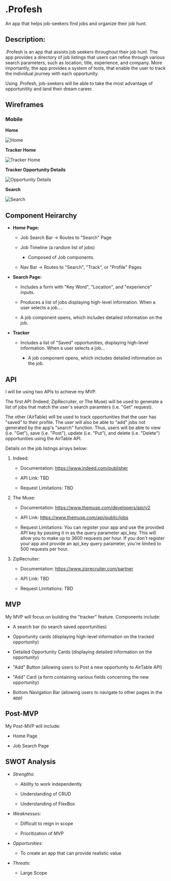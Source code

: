 # .Profesh

An app that helps job-seekers find jobs and organize their job hunt.

## Description:

.Profesh is an app that assists job seekers throughout their job hunt. The app provides a directory of job listings that users can refine through various search parameters, such as location, title, experience, and company. More importantly, the app provides a system of tools, that enable the user to track the individual journey with each opportunity. 

Using .Profesh, job-seekers will be able to take the most advantage of opportunitity and land their dream career.
 
## Wireframes

### Mobile

**Home**

![Home](/profesh/Mobile/Profesh_Wireframes_(Mobile).001.jpeg)

**Tracker Home**

![Tracker Home](/profesh/Mobile/Profesh_Wireframes_(Mobile).005.jpeg)

**Tracker Opportunity Details**

![Opportunity Details](/profesh/Mobile/Profesh_Wireframes_(Mobile).006.jpeg)

**Search**

![Search](profesh/Mobile/Profesh_Wireframes_(Mobile).002.jpeg)

## Component Heirarchy

* **Home Page:**

    * Job Search Bar -> Routes to "Search" Page
 
    * Job Timeline (a random list of jobs) 
 
        * Composed of Job components.
   
    * Nav Bar -> Routes to "Search", "Track", or "Profile" Pages
 
* **Search Page:**

    * Includes a form with "Key Word", "Location", and "experience" inputs.
 
    * Produces a list of jobs displaying high-level information. When a user selects a job....
 
    * A job component opens, which includes detailed information on the job.
  
* **Tracker**

    * Includes a list of "Saved" opportunities, displaying high-level information. When a user selects a job...
 
        * A job component opens, which includes detailed information on the job.

## API

I will be using two APIs to achieve my MVP. 

The first API (Indeed, ZipRecruiter, or The Muse) will be used to generate a list of jobs that match the user's search paramters (i.e. "Get" request). 

The other (AirTable) will be used to track opportunities that the user has "saved" to their profile. The user will also be able to "add" jobs not generated by the app's "search" function. Thus, users will be able to view (i.e. "Get"), save (i.e. "Post"), update (i.e. "Put"), and delete (i.e. "Delete") opportunities using the AirTable API.

Details on the job listings arrays below:

1. Indeed: 
 
    * Documentation: https://www.indeed.com/publisher
  
    * API Link: TBD
  
    * Request Limitations: TBD
  
2. The Muse: 

    * Documentation: https://www.themuse.com/developers/api/v2
  
    * API Link: https://www.themuse.com/api/public/jobs  
  
    * Request Limitations: You can register your app and use the provided API key by passing it in as the query parameter api_key. This will allow you to make up to 3600 requests per hour. If you don't register your app and provide an api_key query parameter, you're limited to 500 requests per hour.


3. ZipRecruiter:

    * Documentation: https://www.ziprecruiter.com/partner
  
    * API Link: TBD
  
    * Request Limitations: TBD

## MVP

My MVP will focus on building the "tracker" feature. Components include:

* A search bar (to search saved opportunities)

* Opportunity cards (displaying high-level information on the tracked opportunity)

* Detailed Opportunity Cards (displaying detailed information on the opportunity)

* "Add" Button (allowing users to Post a new opportunity to AirTable API)

* "Add" Card (a form containing various fields concerning the new opportunity)

* Bottom Navigation Bar (allowing users to navigate to other pages in the app)

## Post-MVP

My Post-MVP will include:

* Home Page

* Job Search Page

## SWOT Analysis

* *Strengths*:

    * Ability to work independently
 
    * Understanding of CRUD
 
    * Understanding of FlexBox

* *Weaknesses*:

    * Difficult to reign in scope
 
    * Prioritization of MVP

* *Opportunities*:

    * To create an app that can provide realistic value

* *Threats*:

    * Large Scope


